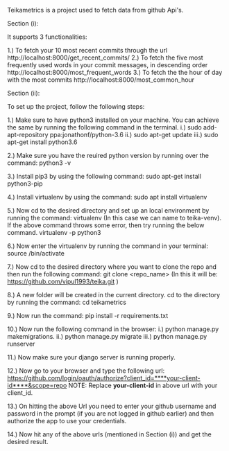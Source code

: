 Teikametrics is a project used to fetch data from github Api's.

Section (i):

It supports 3 functionalities:

1.) To fetch your 10 most recent commits through the url http://localhost:8000/get_recent_commits/
2.) To fetch the five most frequently used words in your commit messages, in descending order http://localhost:8000/most_frequent_words
3.) To fetch the the hour of day with the most commits http://localhost:8000/most_common_hour

Section (ii):

To set up the project, follow the following steps:

1.) Make sure to have python3 installed on your machine. You can achieve the same by running the following 			command in the terminal.
	i.) sudo add-apt-repository ppa:jonathonf/python-3.6
	ii.) sudo apt-get update
	iii.) sudo apt-get install python3.6

2.) Make sure you have the reuired python version by running over the command:
	python3 -v

3.) Install pip3 by using the following command:
	sudo apt-get install python3-pip

4.) Install virtualenv by using the command:
	sudo apt install virtualenv

5.) Now cd to the desired directory and set up an local environment by running the command: 
	virtualenv <virtual-environment-name> (In this case we can name <virtual-environment-name> to teika-venv).
		If the above command throws some error, then try running the below command.
	virtualenv <virtual-environment-name> -p python3	

6.) Now enter the virtualenv by running the command in your terminal: 
	source <virtual-environment-name>/bin/activate 	

7.) Now cd to the desired directory where you want to clone the repo and then run the following command: 
	git clone <repo_name> (In this it will be: https://github.com/vipul1993/teika.git )

8.) A new folder will be created in the current directory. cd to the directory by running the command:
	cd teikametrics

9.) Now run the command:
	pip install -r requirements.txt

10.) Now run the following command in the browser:
	i.) python manage.py makemigrations.
	ii.) python manage.py migrate
	iii.) python manage.py runserver	

11.) Now make sure your django server is running properly.	

12.) Now go to your browser and type the following url:
	https://github.com/login/oauth/authorize?client_id=****your-client-id****&scope=repo
	NOTE: Replace ****your-client-id**** in above url with your client_id.

13.) On hitting the above Url you need to enter your github username and password in the prompt (if you are not 	logged in github earlier) and then authorize the app to use your credentials.

14.) Now hit any of the above urls (mentioned in Section (i)) and get the desired result.